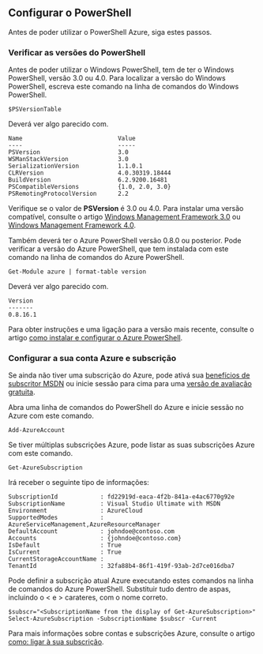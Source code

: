 <properties services="virtual-machines" title="Setting up PowerShell" authors="JoeDavies-MSFT" solutions="" manager="timlt" editor="tysonn" />

<tags
   ms.service="virtual-machines"
   ms.devlang="na"
   ms.topic="article"
   ms.tgt_pltfrm=""
   ms.workload="infrastructure"
   ms.date="05/12/2015"
   ms.author="rasquill" />

## <a name="setting-up-powershell"></a>Configurar o PowerShell

Antes de poder utilizar o PowerShell Azure, siga estes passos.

### <a name="verify-powershell-versions"></a>Verificar as versões do PowerShell

Antes de poder utilizar o Windows PowerShell, tem de ter o Windows PowerShell, versão 3.0 ou 4.0. Para localizar a versão do Windows PowerShell, escreva este comando na linha de comandos do Windows PowerShell.

    $PSVersionTable

Deverá ver algo parecido com.

    Name                           Value
    ----                           -----
    PSVersion                      3.0
    WSManStackVersion              3.0
    SerializationVersion           1.1.0.1
    CLRVersion                     4.0.30319.18444
    BuildVersion                   6.2.9200.16481
    PSCompatibleVersions           {1.0, 2.0, 3.0}
    PSRemotingProtocolVersion      2.2

Verifique se o valor de **PSVersion** é 3.0 ou 4.0. Para instalar uma versão compatível, consulte o artigo [Windows Management Framework 3.0](http://www.microsoft.com/download/details.aspx?id=34595) ou [Windows Management Framework 4.0](http://www.microsoft.com/download/details.aspx?id=40855).

Também deverá ter o Azure PowerShell versão 0.8.0 ou posterior. Pode verificar a versão do Azure PowerShell, que tem instalada com este comando na linha de comandos do Azure PowerShell.

    Get-Module azure | format-table version

Deverá ver algo parecido com.

    Version
    -------
    0.8.16.1

Para obter instruções e uma ligação para a versão mais recente, consulte o artigo [como instalar e configurar o Azure PowerShell](powershell-install-configure.md).


### <a name="set-your-azure-account-and-subscription"></a>Configurar a sua conta Azure e subscrição

Se ainda não tiver uma subscrição do Azure, pode ativá sua [benefícios de subscritor MSDN](https://azure.microsoft.com/pricing/member-offers/msdn-benefits-details/) ou inicie sessão para cima para uma [versão de avaliação gratuita](https://azure.microsoft.com/pricing/free-trial/).

Abra uma linha de comandos do PowerShell do Azure e inicie sessão no Azure com este comando.

    Add-AzureAccount

Se tiver múltiplas subscrições Azure, pode listar as suas subscrições Azure com este comando.

    Get-AzureSubscription

Irá receber o seguinte tipo de informações:

    SubscriptionId            : fd22919d-eaca-4f2b-841a-e4ac6770g92e
    SubscriptionName          : Visual Studio Ultimate with MSDN
    Environment               : AzureCloud
    SupportedModes            : AzureServiceManagement,AzureResourceManager
    DefaultAccount            : johndoe@contoso.com
    Accounts                  : {johndoe@contoso.com}
    IsDefault                 : True
    IsCurrent                 : True
    CurrentStorageAccountName : 
    TenantId                  : 32fa88b4-86f1-419f-93ab-2d7ce016dba7

Pode definir a subscrição atual Azure executando estes comandos na linha de comandos do Azure PowerShell. Substituir tudo dentro de aspas, incluindo o < e > carateres, com o nome correto.

    $subscr="<SubscriptionName from the display of Get-AzureSubscription>"
    Select-AzureSubscription -SubscriptionName $subscr -Current 

Para mais informações sobre contas e subscrições Azure, consulte o artigo [como: ligar à sua subscrição](powershell-install-configure.md#Connect).
